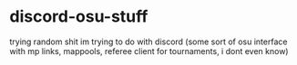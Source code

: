 # discord-osu-stuff
trying random shit im trying to do with discord (some sort of osu interface with mp links, mappools, referee client for tournaments, i dont even know)
